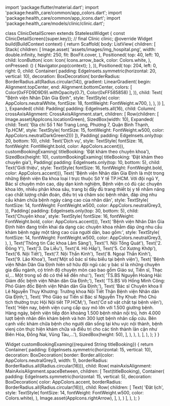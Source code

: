 import 'package:flutter/material.dart';
import 'package:health_care/common/app_colors.dart';
import 'package:health_care/common/app_icons.dart';
import 'package:health_care/models/clinic/clinic.dart';

class ClinicDetailScreen extends StatelessWidget {
const ClinicDetailScreen({super.key});
// final Clinic clinic;
@override
Widget build(BuildContext context) {
return Scaffold(
body: ListView(
children: [
Stack(
children: [
Image.asset(
'assets/images/img_hospital.png',
width: double.infinity,
height: 250,
fit: BoxFit.cover,
),
Positioned(
top: 40,
left: 10,
child: IconButton(
icon: Icon(
Icons.arrow_back,
color: Colors.white,
),
onPressed: () {
Navigator.pop(context);
},
)),
Positioned(
top: 204,
left: 0,
right: 0,
child: Container(
padding: EdgeInsets.symmetric(horizontal: 20, vertical: 10),
decoration: BoxDecoration(
borderRadius: BorderRadius.all(Radius.circular(14)),
gradient: LinearGradient(
begin: Alignment.topCenter,
end: Alignment.bottomCenter,
colors: [
Color(0xFFD9D9D9).withOpacity(0.7),
Color(0xFF585858)
],
)),
child: Text(
"Bệnh viện Nhân Dân Gia Định",
style: TextStyle(
color: AppColors.neutralWhite,
fontSize: 18,
fontWeight: FontWeight.w700,
),
),
))
],
),
Expanded(
child: Padding(
padding: EdgeInsets.all(16),
child: Column(
crossAxisAlignment: CrossAxisAlignment.start,
children: [
Row(children: [
Image.asset(AppIcons.locationGreen),
SizedBox(width: 10),
Expanded(
child: Text(
'Địa chỉ Số 1 Nơ Trang Long, Phương 7, Quận Bình Thạnh, Tp.HCM',
style: TextStyle(
fontSize: 15,
fontWeight: FontWeight.w500,
color: AppColors.neutralDarkGreen2)))
]),
Padding(
padding: EdgeInsets.only(top: 20, bottom: 10),
child: Text('Dịch vụ',
style: TextStyle(
fontSize: 16,
fontWeight: FontWeight.bold,
color: AppColors.accent))),
customBookingExaming(
titleBooking: 'Đặt khám theo chuyên khoa'),
SizedBox(height: 10),
customBookingExaming(
titleBooking: 'Đặt khám theo chuyên gia'),
Padding(
padding: EdgeInsets.only(top: 10, bottom: 5),
child: Text('Giới thiệu',
style: TextStyle(
fontSize: 16,
fontWeight: FontWeight.bold,
color: AppColors.accent))),
Text(
'Bệnh viện Nhân dân Gia Định là một trong những Bệnh viện Đa khoa loại I trực thuộc Sở Y tế TP.HCM. Với đội ngũ Y, Bác sĩ chuyên môn cao, dày dạn kinh nghiệm, Bệnh viện có đủ các chuyên khoa lớn, nhiều phân khoa sâu, trang bị đầy đủ trang thiết bị y tế nhằm nâng cao chất lượng chẩn đoán, điều trị và chăm sóc bệnh nhân, đáp ứng nhu cầu khám chữa bệnh ngày càng cao của nhân dân',
style: TextStyle(
fontSize: 14,
fontWeight: FontWeight.w500,
color: AppColors.neutralGrey3,
)),
Padding(
padding: EdgeInsets.only(top: 30, bottom: 5),
child: Text('Chuyên khoa',
style: TextStyle(
fontSize: 16,
fontWeight: FontWeight.bold,
color: AppColors.accent))),
Text(
'Bệnh viện Nhân Dân Gia Định hiên đang triển khai da dạng các chuyên khoa nhằm đáp ứng nhu cầu khám bệnh ngày một tăng cao của người dân, bao gồm:',
style: TextStyle(
fontSize: 14,
fontWeight: FontWeight.w500,
color: AppColors.neutralGrey3,
),
),
Text('Thông tin Các khoa Lâm Sàng'),
Text('1. Nội Tổng Quát'),
Text('2. Đông Y'),
Text('3. Da Liễu'),
Text('4. Hô Hấp'),
Text('5. Cơ Xương Khớp'),
Text('6. Nội Tiết'),
Text('7. Nội Thần Kinh'),
Text('8. Ngoại Thần Kinh'),
Text('9. Lão Khoa'),
Text('Một số bác sĩ tiêu biểu tại bệnh viện'),
Text(
'Bệnh viện Nhân Dân Gia Định hiên sở hữu đội ngũ các y bác sĩ là những chuyên gia đầu ngành, có trình độ chuyên môn cao bao gồm Giáo sư, Tiến sĩ, Thạc sĩ,... Một trong số đó có thể kể đến như:'),
Text(
'TS.BS Nguyễn Hoàng Hải: Giám đốc bệnh viện Nhân dân Gia Định;'),
Text(
'TS.BS Võ Hồng Minh Công: Phó Giám đốc Bệnh viện Nhân dân Gia Định;'),
Text(
'Bác sĩ Chuyên khoa II Lê Nguyễn Thụy Khương: Trưởng khoa Nội Tiết Thận Bệnh viện Nhân dân Gia Định;'),
Text(
'Phó Giáo sư Tiến sĩ Bác sĩ Nguyễn Thy Khuê: Phó Chủ tịch thường trực Hội Nội tiết TP.HCM;'),
Text('Cơ sở vật chất tại bệnh viện'),
Text(
'Hiện nay, bệnh viện cung cấp quy mô lớn với 1.500 giường bệnh. Hàng ngày, bệnh viện tiếp đón khoảng 1.500 bệnh nhân nội trú, hơn 4.000 lượt bệnh nhân đến khám bệnh và hơn 300 lượt bệnh nhân cấp cứu. Bên cạnh viếc khám chữa bệnh cho người dân sống tại khu vực nội thành, bệnh vienj còn thực hiện khám chữa và điều trị cho các tỉnh thành lân cận như Biên Hòa, Đồng Nai, Vũng Tàu,...'),
SizedBox(height: 50),
],
),
),
),
],
),
);
}
}

Widget customBookingExaming({required String titleBooking}) {
return Container(
padding: EdgeInsets.symmetric(horizontal: 15, vertical: 10),
decoration: BoxDecoration(
border: Border.all(color: AppColors.neutralGrey3, width: 1),
borderRadius: BorderRadius.all(Radius.circular(16))),
child: Row(
mainAxisAlignment: MainAxisAlignment.spaceBetween,
children: [
Text(titleBooking),
Container(
padding: EdgeInsets.symmetric(horizontal: 15, vertical: 5),
decoration: BoxDecoration(
color: AppColors.accent,
borderRadius: BorderRadius.all(Radius.circular(16))),
child: Row(
children: [
Text(
'Đăt lịch',
style: TextStyle(
fontSize: 14,
fontWeight: FontWeight.w500,
color: Colors.white),
),
Image.asset(AppIcons.rightArrow),
],
),
)
],
),
);
}
